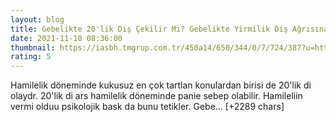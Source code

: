 ```yaml
--- 
layout: blog
title: Gebelikte 20'lik Diş Çekilir Mi? Gebelikte Yirmilik Diş Ağrısına Ne İyi Gelir, 20'lik Diş Ağrısı Doğal Tedavi İle Nasıl Geçer?
date: 2021-11-10 08:36:00
thumbnail: https://iasbh.tmgrup.com.tr/450a14/650/344/0/7/724/387?u=https://isbh.tmgrup.com.tr/sbh/2021/01/20/gebelikte-20lik-dis-cekilir-mi-gebelikte-yirmilik-dis-agrisina-ne-iyi-gelir-1611131981674.jpg
rating: 5
---
```

Hamilelik döneminde kukusuz en çok tartlan konulardan birisi de 20'lik di olaydr. 20'lik di ars hamilelik döneminde panie sebep olabilir. Hamileliin vermi olduu psikolojik bask da bunu tetikler. Gebe… [+2289 chars]